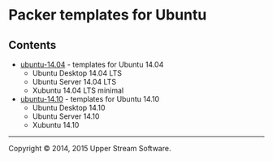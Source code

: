 # Packer templates for Ubuntu

## Contents

* [ubuntu-14.04](ubuntu-14.04/README.mdown) - templates for Ubuntu 14.04
	* Ubuntu Desktop 14.04 LTS
	* Ubuntu Server 14.04 LTS
	* Xubuntu 14.04 LTS minimal
* [ubuntu-14.10](ubuntu-14.10/README.mdown) - templates for Ubuntu 14.10
	* Ubuntu Desktop 14.10
	* Ubuntu Server 14.10
	* Xubuntu 14.10

- - -

Copyright &copy; 2014, 2015 Upper Stream Software.
